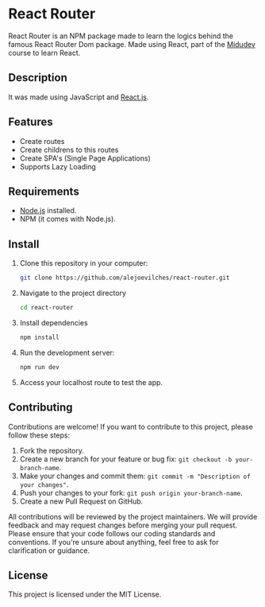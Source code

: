 # React Router
React Router is an NPM package made to learn the logics behind the famous React Router Dom package. Made using React, part of the [Midudev](https://github.com/midudev/aprendiendo-react) course to learn React.

## Description

It was made using JavaScript and [React.js](https://reactjs.org/).

## Features

- Create routes
- Create childrens to this routes
- Create SPA's (Single Page Applications)
- Supports Lazy Loading

## Requirements

- [Node.js](https://nodejs.org/) installed.
- NPM (it comes with Node.js).

## Install

1. Clone this repository in your computer:

   ```bash
   git clone https://github.com/alejoevilches/react-router.git

2. Navigate to the project directory
    ```bash
    cd react-router

3. Install dependencies

    ```bash
    npm install 

4. Run the development server:
    ```bash
    npm run dev
5. Access your localhost route to test the app.

## Contributing

Contributions are welcome! If you want to contribute to this project, please follow these steps:

1. Fork the repository.
2. Create a new branch for your feature or bug fix: `git checkout -b your-branch-name`.
3. Make your changes and commit them: `git commit -m "Description of your changes"`.
4. Push your changes to your fork: `git push origin your-branch-name`.
5. Create a new Pull Request on GitHub.

All contributions will be reviewed by the project maintainers. We will provide feedback and may request changes before merging your pull request. Please ensure that your code follows our coding standards and conventions. If you're unsure about anything, feel free to ask for clarification or guidance.

## License

This project is licensed under the MIT License.

